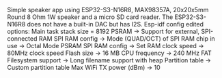 Simple speaker app using ESP32-S3-N16R8, MAX98357A, 20x20x5mm Round 8 Ohm 1W speaker and a micro SD card reader. The ESP32-S3-N16R8 does not have a built-in DAC but has I2S.
Esp-idf config edited options:
Main task stack size = 8192
PSRAM -> Support for external, SPI-connected RAM
SPI RAM config -> Mode (QUAD/OCT) of SPI RAM chip in use -> Octal Mode PSRAM
SPI RAM config -> Set RAM clock speed -> 80MHz clock speed
Flash size -> 16 MB
CPU frequency -> 240 MHz
FAT Filesystem support -> Long filename support with heap
Partition table -> Custom partition table
Max WiFi TX power (dBm) -> 10
